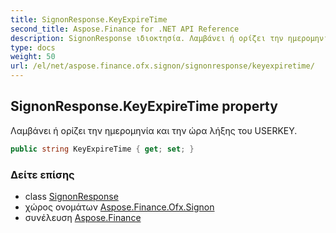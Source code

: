 ```yaml
---
title: SignonResponse.KeyExpireTime
second_title: Aspose.Finance for .NET API Reference
description: SignonResponse ιδιοκτησία. Λαμβάνει ή ορίζει την ημερομηνία και την ώρα λήξης του USERKEY.
type: docs
weight: 50
url: /el/net/aspose.finance.ofx.signon/signonresponse/keyexpiretime/
---
```

## SignonResponse.KeyExpireTime property

Λαμβάνει ή ορίζει την ημερομηνία και την ώρα λήξης του USERKEY.

```csharp
public string KeyExpireTime { get; set; }
```

### Δείτε επίσης

* class [SignonResponse](../)
* χώρος ονομάτων [Aspose.Finance.Ofx.Signon](../../signonresponse/)
* συνέλευση [Aspose.Finance](../../../)


